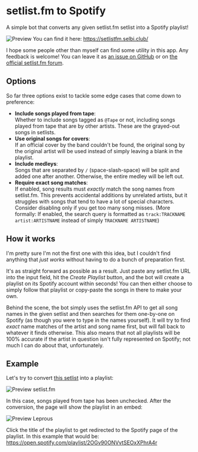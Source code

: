 # setlist.fm to Spotify
A simple bot that converts any given setlist.fm setlist into a Spotify playlist!

![Preview](https://i.imgur.com/XTXqsUj.png)
You can find it here: https://setlistfm.selbi.club/

I hope some people other than myself can find some utility in this app. Any feedback is welcome! You can leave it as [an issue on GitHub](https://github.com/Selbi182/SetlistFmToSpotifyPlaylist/issues) or on [the official setlist.fm forum](https://www.setlist.fm/forum/music/other-music-stuff/setlistfm-to-spotify-playlist-converter-7bd72e68).

## Options
So far three options exist to tackle some edge cases that come down to preference:
* **Include songs played from tape**: \
Whether to include songs tagged as `@Tape` or not, including songs played from tape that are by other artists. These are the grayed-out songs in setlists.
* **Use original songs for covers**: \
If an official cover by the band couldn't be found, the original song by the original artist will be used instead of simply leaving a blank in the playlist.
* **Include medleys**: \
Songs that are separated by ` / ` (space-slash-space) will be split and added one after another. Otherwise, the entire medley will be left out.
* **Require exact song matches**: \
If enabled, song results must _exactly_ match the song names from setlist.fm. This prevents accidental additions by unrelated artists, but it struggles with songs that tend to have a lot of special characters. Consider disabling only if you get too many song misses. (More formally: If enabled, the search query is formatted as `track:TRACKNAME artist:ARTISTNAME` instead of simply `TRACKNAME ARTISTNAME`)

## How it works
I'm pretty sure I'm not the first one with this idea, but I couldn't find anything that _just works_ without having to do a bunch of preparation first.

It's as straight forward as possible as a result. Just paste any setlist.fm URL into the input field, hit the _Create Playlist_ button, and the bot will create a playlist on its Spotify account within seconds! You can then either choose to simply follow that playlist or copy-paste the songs in there to make your own.

Behind the scene, the bot simply uses the setlist.fm API to get all song names in the given setlist and then searches for them one-by-one on Spotify (as though you were to type in the names yourself). It will try to find _exact_ name matches of the artist and song name first, but will fall back to whatever it finds otherwise. This also means that not all playlists will be 100% accurate if the artist in question isn't fully represented on Spotify; not much I can do about that, unfortunately.

## Example
Let's try to convert [this setlist](https://www.setlist.fm/setlist/rammstein/2023/olympiastadion-helsinki-finland-53b907ed.html) into a playlist:

![Preview setlist.fm](https://i.imgur.com/zNUHG0Q.png)

In this case, songs played from tape has been unchecked. After the conversion, the page will show the playlist in an embed:

![Preview Leprous](https://i.imgur.com/5Njecg9.png)

Click the title of the playlist to get redirected to the Spotify page of the playlist. In this example that would be: https://open.spotify.com/playlist/2OGv90ONVvtSEOxXPhrA4r
